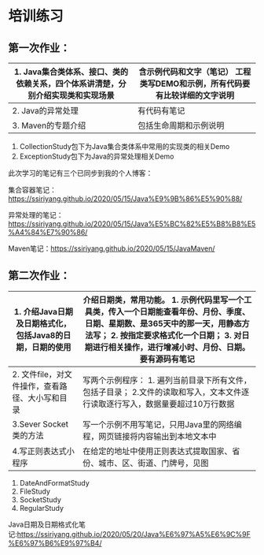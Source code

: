 # 培训练习

## 第一次作业：

| 1.  Java集合类体系、接口、类的依赖关系，四个体系讲清楚，分别介绍实现类和实现场景 | 含示例代码和文字（笔记）     工程类写DEMO和示例，所有代码要有比较详细的文字说明 |
| ------------------------------------------------------------ | ------------------------------------------------------------ |
| 2. Java的异常处理                                            | 有代码有笔记                                                 |
| 3. Maven的专题介绍                                           | 包括生命周期和示例说明                                       |

1. CollectionStudy包下为Java集合类体系中常用的实现类的相关Demo
2. ExceptionStudy包下为Java的异常处理相关Demo



此次学习的笔记有三个已同步到我的个人博客：



集合容器笔记：https://ssiriyang.github.io/2020/05/15/Java%E9%9B%86%E5%90%88/

异常处理的笔记：https://ssiriyang.github.io/2020/05/15/Java%E5%BC%82%E5%B8%B8%E5%A4%84%E7%90%86/

Maven笔记：https://ssiriyang.github.io/2020/05/15/JavaMaven/

## 第二次作业：

| 1.  介绍Java日期及日期格式化，包括Java8的日期，日期的使用 | 介绍日期类，常用功能。     1. 示例代码里写一个工具类，传入一个日期能查看年份、月份、季度、日期、星期数、是365天中的那一天，用静态方法写；     2. 按指定要求格式化一个日期；     3. 对日期进行相关操作，进行增减小时、月份、日期。要有源码有笔记 |
| --------------------------------------------------------- | ------------------------------------------------------------ |
| 2. 文件file，对文件操作，查看路径、大小写和目录           | 写两个示例程序：     1. 遍列当前目录下所有文件，包括子目录；     2.文件的读取和写入，文本文件逐行读取逐行写入，数据量要超过10万行数据 |
| 3.Sever  Socket类的方法                                   | 写一个示例不用写笔记，只用Java里的网络编程，网页链接将内容输出到本地文本中 |
| 4.写正则表达式小程序                                      | 在给定的地址中使用正则表达式提取国家、省份、城市、区、街道、门牌号，见图 |

1.  DateAndFormatStudy
2. FileStudy
3. SocketStudy
4. RegularStudy

Java日期及日期格式化笔记:https://ssiriyang.github.io/2020/05/20/Java%E6%97%A5%E6%9C%9F%E6%97%B6%E9%97%B4/